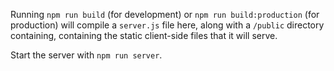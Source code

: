 Running `npm run build` (for development) or `npm run build:production` (for production) will compile a `server.js` file here, along with a `/public` directory containing, containing the static client-side files that it will serve.

Start the server with `npm run server`.
